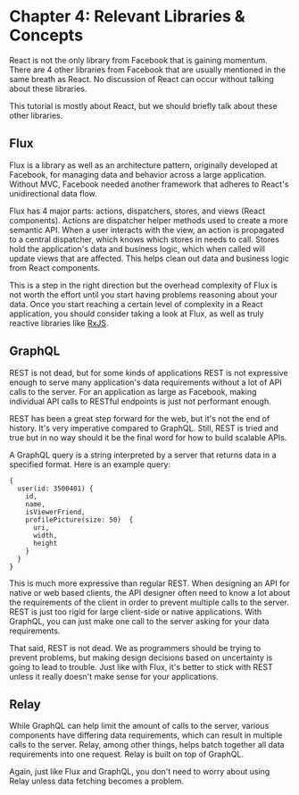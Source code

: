 # Chapter 4: Relevant Libraries & Concepts

React is not the only library from Facebook that is gaining momentum. There are 4 other libraries from Facebook that are usually mentioned in the same breath as React. No discussion of React can occur without talking about these libraries. 

This tutorial is mostly about React, but we should briefly talk about these other libraries. 

## Flux

Flux is a library as well as an architecture pattern, originally developed at Facebook, for managing data and behavior across a large application. Without MVC, Facebook needed another framework that adheres to React's unidirectional data flow.

Flux has 4 major parts: actions, dispatchers, stores, and views (React components). Actions are dispatcher helper methods used to create a more semantic API. When a user interacts with the view, an action is propagated to a central dispatcher, which knows which stores in needs to call. Stores hold the application's data and business logic, which when called will update views that are affected. This helps clean out data and business logic from React components.

This is a step in the right direction but the overhead complexity of Flux is not worth the effort until you start having problems reasoning about your data. Once you start reaching a certain level of complexity in a React application, you should consider taking a look at Flux, as well as truly reactive libraries like [RxJS](https://github.com/Reactive-Extensions/RxJS).

## GraphQL

REST is not dead, but for some kinds of applications REST is not expressive enough to serve many application's data requirements without a lot of API calls to the server. For an application as large as Facebook, making individual API calls to RESTful endpoints is just not performant enough.

REST has been a great step forward for the web, but it's not the end of history. It's very imperative compared to GraphQL. Still, REST is tried and true but in no way should it be the final word for how to build scalable APIs.

A GraphQL query is a string interpreted by a server that returns data in a specified format. Here is an example query:

```
{
  user(id: 3500401) {
    id,
    name,
    isViewerFriend,
    profilePicture(size: 50)  {
      uri,
      width,
      height
    }
  }
}
```

This is much more expressive than regular REST. When designing an API for native or web based clients, the API designer often need to know a lot about the requirements of the client in order to prevent multiple calls to the server. REST is just too rigid for large client-side or native applications. With GraphQL, you can just make one call to the server asking for your data requirements. 

That said, REST is not dead. We as programmers should be trying to prevent problems, but making design decisions based on uncertainty is going to lead to trouble. Just like with Flux, it's better to stick with REST unless it really doesn't make sense for your applications.

## Relay

While GraphQL can help limit the amount of calls to the server, various components have differing data requirements, which can result in multiple calls to the server. Relay, among other things, helps batch together all data requirements into one request. Relay is built on top of GraphQL.

Again, just like Flux and GraphQL, you don't need to worry about using Relay unless data fetching becomes a problem.